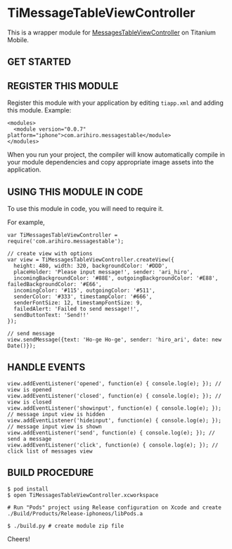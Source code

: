 TiMessageTableViewController
============================

This is a wrapper module for [MessagesTableViewController](https://github.com/jessesquires/MessagesTableViewController) on Titanium Mobile.

GET STARTED
------------

REGISTER THIS MODULE
---------------------

Register this module with your application by editing `tiapp.xml` and adding this module.
Example:

```
<modules>
  <module version="0.0.7" platform="iphone">com.arihiro.messagestable</module>
</modules>
```

When you run your project, the compiler will know automatically compile in your module
dependencies and copy appropriate image assets into the application.

USING THIS MODULE IN CODE
-------------------------

To use this module in code, you will need to require it.

For example,

```
var TiMessagesTableViewController = require('com.arihiro.messagestable');

// create view with options
var view = TiMessagesTableViewController.createView({
  height: 480, width: 320, backgroundColor: '#DDD',
  placeHolder: 'Please input message!', sender: 'ari_hiro',
  incomingBackgroundColor: '#88E', outgoingBackgroundColor: '#E88', failedBackgroundColor: '#E66',
  incomingColor: '#115', outgoingColor: '#511',
  senderColor: '#333', timestampColor: '#666',
  senderFontSize: 12, timestampFontSize: 9,
  failedAlert: 'Failed to send message!!',
  sendButtonText: 'Send!!'
});

// send message
view.sendMessage({text: 'Ho-ge Ho-ge', sender: 'hiro_ari', date: new Date()});
```

HANDLE EVENTS
-------------

```
view.addEventListener('opened', function(e) { console.log(e); }); // view is opened
view.addEventListener('closed', function(e) { console.log(e); }); // view is closed
view.addEventListener('showinput', function(e) { console.log(e); }); // message input view is hidden
view.addEventListener('hideinput', function(e) { console.log(e); }); // message input view is shown
view.addEventListener('send', function(e) { console.log(e); }); // send a message
view.addEventListener('click', function(e) { console.log(e); }); // click list of messages view
```

BUILD PROCEDURE
---------------

```
$ pod install
$ open TiMessagesTableViewController.xcworkspace

# Run "Pods" project using Release configuration on Xcode and create ./Build/Products/Release-iphoneos/libPods.a

$ ./build.py # create module zip file
```

Cheers!
